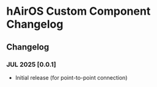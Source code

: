# hAirOS Custom Component Changelog

## Changelog

### JUL 2025 [0.0.1]

- Initial release (for point-to-point connection)
